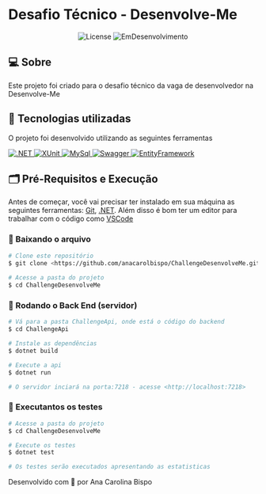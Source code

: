 # Desafio Técnico - Desenvolve-Me

<p align="center"> 
  <img alt="License" src="https://img.shields.io/badge/license-MIT-brightgreen">
  <img alt="EmDesenvolvimento" src="https://img.shields.io/badge/Status-Em%20Desenvolvimento-yellow">
</p>

## 💻 Sobre

Este projeto foi criado para o desafio técnico da vaga de desenvolvedor na Desenvolve-Me


## 🚀 Tecnologias utilizadas

O projeto foi desenvolvido utilizando as seguintes ferramentas

<p> 
  <a href="https://docs.microsoft.com/pt-br/dotnet/">
    <img alt=".NET" src="https://img.shields.io/badge/.NET-5C2D91?style=for-the-badge&logo=.net&logoColor=white">
  </a>
  <a href="https://xunit.net/">
    <img alt="XUnit" src="https://img.shields.io/badge/-XUNIT-yellowgreen?style=for-the-badge&logo=xunit"">
  </a>
  <a href="https://www.mysql.com/">
    <img alt="MySql" src="https://img.shields.io/badge/mysql-%2300f.svg?style=for-the-badge&logo=mysql&logoColor=white">
  </a>
  <a href="https://swagger.io/">
    <img alt="Swagger" src="https://img.shields.io/badge/-Swagger-%23Clojure?style=for-the-badge&logo=swagger&logoColor=white">
  </a>
  <a href="https://entityframework.net/">
    <img alt="EntityFramework" src="https://img.shields.io/badge/-ENTITYFRAMEWORK-lightgrey?style=for-the-badge&logo=entity">
  </a>
  
</p>

## 🗂 Pré-Requisitos e Execução

Antes de começar, você vai precisar ter instalado em sua máquina as seguintes ferramentas:
[Git](https://git-scm.com), [.NET](https://dotnet.microsoft.com/en-us/download/dotnet). 
Além disso é bom ter um editor para trabalhar com o código como [VSCode](https://code.visualstudio.com/)

### 📁 Baixando o arquivo
                                                                                                                           
```bash
# Clone este repositório
$ git clone <https://github.com/anacarolbispo/ChallengeDesenvolveMe.git>     
                                                                                                                            
# Acesse a pasta do projeto
$ cd ChallengeDesenvolveMe
```
                                                                                                                            
### 🎲 Rodando o Back End (servidor)
                                                                                                                            
```bash
# Vá para a pasta ChallengeApi, onde está o código do backend
$ cd ChallengeApi

# Instale as dependências
$ dotnet build

# Execute a api
$ dotnet run

# O servidor inciará na porta:7218 - acesse <http://localhost:7218>
```

### 🧪 Executantos os testes
                                                                                                                            
```bash
# Acesse a pasta do projeto
$ cd ChallengeDesenvolveMe

# Execute os testes
$ dotnet test

# Os testes serão executados apresentando as estatisticas
```

                                                                                                                            
Desenvolvido com 🧡 por Ana Carolina Bispo
